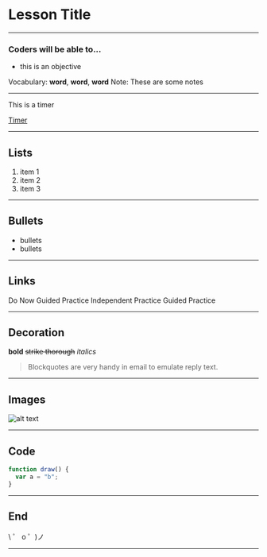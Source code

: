# Lesson Title

<!--.slide: data-background="https://cdn.glitch.com/1b3d9304-305b-436e-bb33-a8bc46a8b5b0/teal-city.png" -->

---

### Coders will be able to...

- this is an objective

Vocabulary: **word**, **word**, **word**
Note: These are some notes

<!-- .slide: data-background="#000" -->

---

This is a timer

<a target="_blank" href="https://www.youtube.com/embed/ipvJHuKa-Ic">Timer </a>

<!-- .slide: data-background="#E2A6EB" -->

---

## Lists

1. item 1 <!-- .element: class="fragment" data-fragment-index="1" -->
2. item 2 <!-- .element: class="fragment" data-fragment-index="2" -->
3. item 3 <!-- .element: class="fragment" data-fragment-index="3" -->
   <!-- .slide: data-background="#0080ff" -->

---

## Bullets

- bullets
- bullets
  <!-- .slide: data-background="#FFA67D" -->

---

## Links

<a target="_blank" class="DN">Do Now</a>
<a target="_blank" class="GP">Guided Practice</a>
<a target="_blank" class="IP">Independent Practice</a>
<a target="_blank" class="GP">Guided Practice</a>

---

## Decoration

**bold**
~~strike thorough~~
_italics_

> Blockquotes are very handy in email to emulate reply text.

<!-- .slide: data-background="#00D4FD" -->

---

## Images

![alt text](https://codenation.org/wp-content/uploads/2018/09/hero-home.png)

---

<!-- .slide: data-background="#fee975" -->

## Code

```javascript
function draw() {
  var a = "b";
}
```

---

<!-- .slide: data-background="#00FECD" -->

## End

\ ゜ o ゜)ノ

---

<!-- .slide: data-background="https://media3.giphy.com/media/5Zesu5VPNGJlm/source.gif" -->
